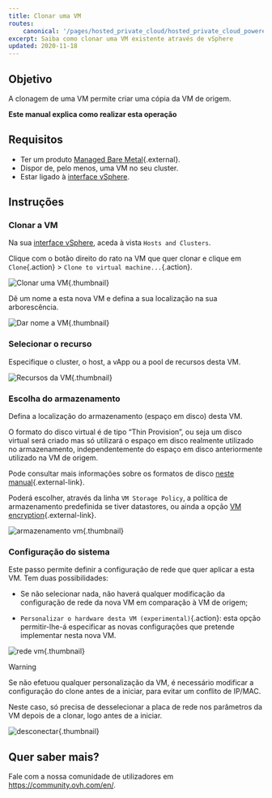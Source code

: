 ```yaml
---
title: Clonar uma VM
routes:
    canonical: '/pages/hosted_private_cloud/hosted_private_cloud_powered_by_vmware/clone_a_vm'
excerpt: Saiba como clonar uma VM existente através de vSphere
updated: 2020-11-18
---
```



## Objetivo

A clonagem de uma VM permite criar uma cópia da VM de origem.

**Este manual explica como realizar esta operação**

## Requisitos

- Ter um produto [Managed Bare Metal](https://www.ovhcloud.com/pt/managed-bare-metal/){.external}.
- Dispor de, pelo menos, uma VM no seu cluster.
- Estar ligado à [interface vSphere](/pages/bare_metal_cloud/managed_bare_metal/vsphere-interface).

## Instruções

### Clonar a VM

Na sua [interface vSphere](/pages/bare_metal_cloud/managed_bare_metal/vsphere-interface), aceda à vista `Hosts and Clusters`.

Clique com o botão direito do rato na VM que quer clonar e clique em `Clone`{.action} > `Clone to virtual machine...`{.action}. 

![Clonar uma VM](images/clonevm01.png){.thumbnail}

Dê um nome a esta nova VM e defina a sua localização na sua arborescência.

![Dar nome a VM](images/clonevm02.png){.thumbnail}

### Selecionar o recurso

Especifique o cluster, o host, a vApp ou a pool de recursos desta VM.

![Recursos da VM](images/clonevm03.png){.thumbnail}

### Escolha do armazenamento

Defina a localização do armazenamento (espaço em disco) desta VM. 

O formato do disco virtual é de tipo “Thin Provision”, ou seja um disco virtual será criado mas só utilizará o espaço em disco realmente utilizado no armazenamento, independentemente do espaço em disco anteriormente utilizado na VM de origem.

Pode consultar mais informações sobre os formatos de disco [neste manual](/pages/bare_metal_cloud/managed_bare_metal/choosing-disk-type){.external-link}.

Poderá escolher, através da linha `VM Storage Policy`, a política de armazenamento predefinida se tiver datastores, ou ainda a opção [VM encryption](/pages/bare_metal_cloud/managed_bare_metal/vm_encrypt){.external-link}.

![armazenamento vm](images/clonevm04.png){.thumbnail}

### Configuração do sistema

Este passo permite definir a configuração de rede que quer aplicar a esta VM. Tem duas possibilidades:

- Se não selecionar nada, não haverá qualquer modificação da configuração de rede da nova VM em comparação à VM de origem;

- `Personalizar o hardware desta VM (experimental)`{.action}: esta opção permitir-lhe-á especificar as novas configurações que pretende implementar nesta nova VM.

![rede vm](images/clonevm05.png){.thumbnail}

> [!warning]
>
> Se não efetuou qualquer personalização da VM, é necessário modificar a configuração do clone antes de a iniciar, para evitar um conflito de IP/MAC. 
>
>Neste caso, só precisa de desselecionar a placa de rede nos parâmetros da VM depois de a clonar, logo antes de a iniciar.
>
>![desconectar](images/clonevm06.png){.thumbnail}
>

## Quer saber mais?

Fale com a nossa comunidade de utilizadores em <https://community.ovh.com/en/>.
